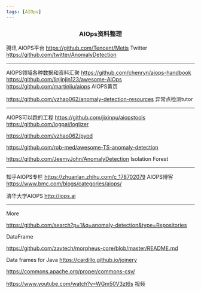 ```yaml
---
tags: [AIOps]
---
```


### <center>AIOps资料整理</center>

腾讯 AIOPS平台
https://github.com/Tencent/Metis
Twitter
https://github.com/twitter/AnomalyDetection

---



AIOPS领域各种数据和资料汇聚
https://github.com/chenryn/aiops-handbook
https://github.com/linjinjin123/awesome-AIOps
https://github.com/martinliu/aiops AIOPS黄页

https://github.com/yzhao062/anomaly-detection-resources 异常点检测tutor

---



AIOPS可以跑的工程
https://github.com/jixinpu/aiopstools
https://github.com/logpai/loglizer

https://github.com/yzhao062/pyod

https://github.com/rob-med/awesome-TS-anomaly-detection

https://github.com/JeemyJohn/AnomalyDetection Isolation Forest

---



知乎AIOPS专栏
https://zhuanlan.zhihu.com/c_178702079
AIOPS博客
https://www.bmc.com/blogs/categories/aiops/

清华大学AIOPS
http://iops.ai



--------

More

https://github.com/search?p=1&q=anomaly-detection&type=Repositories



DataFrame 

https://github.com/zavtech/morpheus-core/blob/master/README.md



Data frames for Java <https://cardillo.github.io/joinery> 



https://commons.apache.org/proper/commons-csv/

https://www.youtube.com/watch?v=WGm50V3zt6s 视频